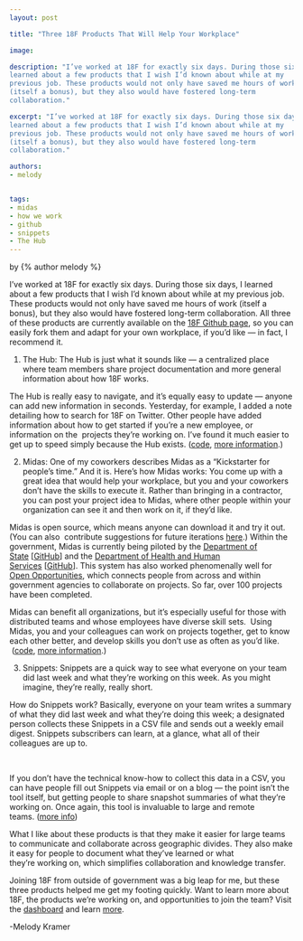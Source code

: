 ```yaml
---
layout: post

title: "Three 18F Products That Will Help Your Workplace"

image: 

description: "I’ve worked at 18F for exactly six days. During those six days, I
learned about a few products that I wish I’d known about while at my
previous job. These products would not only have saved me hours of work
(itself a bonus), but they also would have fostered long-term
collaboration."

excerpt: "I’ve worked at 18F for exactly six days. During those six days, I
learned about a few products that I wish I’d known about while at my
previous job. These products would not only have saved me hours of work
(itself a bonus), but they also would have fostered long-term
collaboration."

authors:
- melody


tags:
- midas
- how we work
- github
- snippets
- The Hub
---
```


<p class="authors">
  by {% author melody %} 
</p>

I’ve worked at 18F for exactly six days. During those six days, I
learned about a few products that I wish I’d known about while at my
previous job. These products would not only have saved me hours of work
(itself a bonus), but they also would have fostered long-term
collaboration. All three of these products are currently available on
the [18F Github
page](https://www.google.com/url?q=https%3A%2F%2Fgithub.com%2F18F%2F&sa=D&sntz=1&usg=AFQjCNGPXEeDNDfxjPeA7tPvyQUm7wzUog),
so you can easily fork them and adapt for your own workplace, if you’d
like — in fact, I recommend it.

1.  The Hub: The Hub is just what it sounds like — a centralized place
    where team members share project documentation and more general
    information about how 18F works.

The Hub is really easy to navigate, and it’s equally easy to update
— anyone can add new information in seconds. Yesterday, for example, I
added a note detailing how to search for 18F on Twitter. Other people
have added information about how to get started if you’re a new
employee, or information on the  projects they’re working on. I’ve found
it much easier to get up to speed simply because the Hub exists.
([code](https://www.google.com/url?q=https%3A%2F%2Fgithub.com%2F18F%2Fhub&sa=D&sntz=1&usg=AFQjCNFo9OetvzHmlPa1_EndMyXdx-hVjw),
[more
information](https://www.google.com/url?q=https%3A%2F%2F18f.gsa.gov%2F2014%2F12%2F23%2Fhub%2F&sa=D&sntz=1&usg=AFQjCNFNd8F6bD1Fqb1pD-3YPi2sEpWwiQ).)

2.  Midas: One of my coworkers describes Midas as a “Kickstarter for
    people’s time.” And it is. Here’s how Midas works: You come up with
    a great idea that would help your workplace, but you and your
    coworkers don’t have the skills to execute it. Rather than bringing
    in a contractor, you can post your project idea to Midas, where
    other people within your organization can see it and then work on
    it, if they’d like.

Midas is open source, which means anyone can download it and try it out.
(You can also  contribute suggestions for future iterations
[here](https://www.google.com/url?q=https%3A%2F%2Fgithub.com%2F18F%2Fmidas%2Fissues%3Fq%3Dis%253Aopen%2Bis%253Aissue%2Blabel%253A%2522help%2Bwanted%2522&sa=D&sntz=1&usg=AFQjCNFDId6-njg1xuqRsxzE3SSNmPy9GA).)
Within the government, Midas is currently being piloted by the
[Department of
State](http://www.google.com/url?q=http%3A%2F%2Fwww.state.gov%2F&sa=D&sntz=1&usg=AFQjCNGJHYDcO3EIM35XGWEztNbk_AliHA) [[GitHub](https://www.google.com/url?q=https%3A%2F%2Fgithub.com%2FUSStateDept%2Fmidas-crowdwork&sa=D&sntz=1&usg=AFQjCNGRO3WXCxZxxyQxsAIBq7PwlUt10Q)]
and the [Department of Health and Human
Services](http://www.google.com/url?q=http%3A%2F%2Fwww.hhs.gov%2Fidealab%2Fi-want-support%2Ffor-hhs-2%2F&sa=D&sntz=1&usg=AFQjCNH7GHV56c9dDII8hBF5aapI6ivhJg) [[GitHub](https://www.google.com/url?q=https%3A%2F%2Fgithub.com%2FHHSIDEAlab%2FHHSFairTrade-Configs&sa=D&sntz=1&usg=AFQjCNHp1J6D7fKfwMaZ2aBvFixOodm-eQ)]. This
system has also worked phenomenally well for [Open
Opportunities](http://www.google.com/url?q=http%3A%2F%2Fwww.digitalgov.gov%2Fjoin-digitalgov%2Fopen-opportunities-in-digitalgov%2F&sa=D&sntz=1&usg=AFQjCNFUIjd2HhL5FpLfFY8wzRQGLJjYPw),
which connects people from across and within government agencies to
collaborate on projects. So far, over 100 projects have been completed.

Midas can benefit all organizations, but it’s especially useful for
those with distributed teams and whose employees have diverse skill
sets.  Using Midas, you and your colleagues can work on projects
together, get to know each other better, and develop skills you don’t
use as often as you’d like.
 ([code](https://www.google.com/url?q=https%3A%2F%2Fgithub.com%2F18F%2Fmidas&sa=D&sntz=1&usg=AFQjCNHY7NSm_ByrmY_OuNTmgTMUMJKk8w),
[more
information](https://www.google.com/url?q=https%3A%2F%2F18f.gsa.gov%2F2014%2F07%2F16%2Fmidas-a-marketplace-for-innovation-in-government%2F&sa=D&sntz=1&usg=AFQjCNEkmEHG_nTB1toMgoULmknyN-P-4Q).)

3.  Snippets: Snippets are a quick way to see what everyone on your team
    did last week and what they’re working on this week. As you might
    imagine, they’re really, really short.

How do Snippets work? Basically, everyone on your team writes a summary
of what they did last week and what they’re doing this week; a
designated person collects these Snippets in a CSV file and sends out a
weekly email digest. Snippets subscribers can learn, at a glance, what
all of their colleagues are up to.

 

If you don’t have the technical know-how to collect this data in a CSV,
you can have people fill out Snippets via email or on a blog — the point
isn’t the tool itself, but getting people to share snapshot summaries of
what they’re working on. Once again, this tool is invaluable to large
and remote teams. ([more
info](https://www.google.com/url?q=https%3A%2F%2F18f.gsa.gov%2F2014%2F12%2F17%2Fsnippets%2F&sa=D&sntz=1&usg=AFQjCNEJI9-w-SddWeSJb4yqEDar9FTwEQ))

What I like about these products is that they make it easier for large
teams to communicate and collaborate across geographic divides. They
also make it easy for people to document what they’ve learned or what
they’re working on, which simplifies collaboration and knowledge
transfer.

Joining 18F from outside of government was a big leap for me, but these
three products helped me get my footing quickly. Want to learn more
about 18F, the products we’re working on, and opportunities to join the
team? Visit the
[dashboard](https://www.google.com/url?q=https%3A%2F%2F18f.gsa.gov%2Fdashboard%2F&sa=D&sntz=1&usg=AFQjCNEFhWTRxSlgHLDJSR51Y5wt79mEaw) and
learn
[more](https://www.google.com/url?q=https%3A%2F%2F18f.gsa.gov%2F2015%2F01%2F21%2Fjoin-us%2F&sa=D&sntz=1&usg=AFQjCNFdgSTqkf6Mzk1JOKuTEo_Bdgrj8g).

-Melody Kramer

